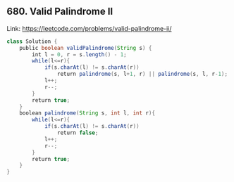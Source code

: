 ## 680. Valid Palindrome II
Link: https://leetcode.com/problems/valid-palindrome-ii/

```java
class Solution {
    public boolean validPalindrome(String s) {
        int l = 0, r = s.length() - 1;
        while(l<=r){
            if(s.charAt(l) != s.charAt(r))
                return palindrome(s, l+1, r) || palindrome(s, l, r-1);
            l++;
            r--;
        }
        return true;
    }
    boolean palindrome(String s, int l, int r){
        while(l<=r){
            if(s.charAt(l) != s.charAt(r))
                return false;
            l++;
            r--;
        }
        return true;
    }
}
```
